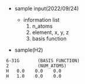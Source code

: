 - sample input(2022/09/24)
    - information list
        1. n_atoms
        2. element, x, y, z
        3. basis function

- sample(H2)
```
6-31G       (BASIS FUNCTION)
2           (NUM_ATOMS)
H   0.0    0.0    0.0
H   1.0    0.0    0.0
```


